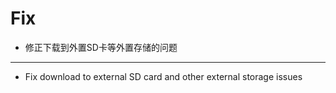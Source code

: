# Fix
- 修正下载到外置SD卡等外置存储的问题

---

- Fix download to external SD card and other external storage issues
